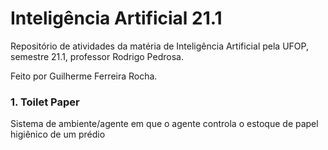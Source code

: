 # Inteligência Artificial 21.1
Repositório de atividades da matéria de Inteligência Artificial pela UFOP, semestre 21.1, professor Rodrigo Pedrosa.

Feito por Guilherme Ferreira Rocha.

### 1. Toilet Paper

Sistema de ambiente/agente em que o agente controla o estoque de papel higiênico de um prédio